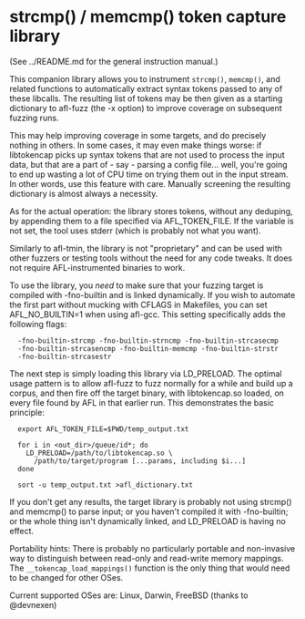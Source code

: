# strcmp() / memcmp() token capture library

  (See ../README.md for the general instruction manual.)

This companion library allows you to instrument `strcmp()`, `memcmp()`,
and related functions to automatically extract syntax tokens passed to any of
these libcalls. The resulting list of tokens may be then given as a starting
dictionary to afl-fuzz (the -x option) to improve coverage on subsequent
fuzzing runs.

This may help improving coverage in some targets, and do precisely nothing in
others. In some cases, it may even make things worse: if libtokencap picks up
syntax tokens that are not used to process the input data, but that are a part
of - say - parsing a config file... well, you're going to end up wasting a lot
of CPU time on trying them out in the input stream. In other words, use this
feature with care. Manually screening the resulting dictionary is almost
always a necessity.

As for the actual operation: the library stores tokens, without any deduping,
by appending them to a file specified via AFL_TOKEN_FILE. If the variable is not
set, the tool uses stderr (which is probably not what you want).

Similarly to afl-tmin, the library is not "proprietary" and can be used with
other fuzzers or testing tools without the need for any code tweaks. It does not
require AFL-instrumented binaries to work.

To use the library, you *need* to make sure that your fuzzing target is compiled
with -fno-builtin and is linked dynamically. If you wish to automate the first
part without mucking with CFLAGS in Makefiles, you can set AFL_NO_BUILTIN=1
when using afl-gcc. This setting specifically adds the following flags:

```
  -fno-builtin-strcmp -fno-builtin-strncmp -fno-builtin-strcasecmp
  -fno-builtin-strcasencmp -fno-builtin-memcmp -fno-builtin-strstr
  -fno-builtin-strcasestr
```

The next step is simply loading this library via LD_PRELOAD. The optimal usage
pattern is to allow afl-fuzz to fuzz normally for a while and build up a corpus,
and then fire off the target binary, with libtokencap.so loaded, on every file
found by AFL in that earlier run. This demonstrates the basic principle:

```
  export AFL_TOKEN_FILE=$PWD/temp_output.txt

  for i in <out_dir>/queue/id*; do
    LD_PRELOAD=/path/to/libtokencap.so \
      /path/to/target/program [...params, including $i...]
  done

  sort -u temp_output.txt >afl_dictionary.txt
```

If you don't get any results, the target library is probably not using strcmp()
and memcmp() to parse input; or you haven't compiled it with -fno-builtin; or
the whole thing isn't dynamically linked, and LD_PRELOAD is having no effect.

Portability hints: There is probably no particularly portable and non-invasive
way to distinguish between read-only and read-write memory mappings.
The `__tokencap_load_mappings()` function is the only thing that would
need to be changed for other OSes.

Current supported OSes are: Linux, Darwin, FreeBSD (thanks to @devnexen)

